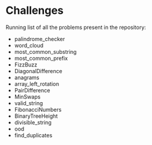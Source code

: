 # Challenges 

Running list of all the problems present in the repository: 

* palindrome_checker
* word_cloud
* most_common_substring
* most_common_prefix
* FizzBuzz  
* DiagonalDifference
* anagrams
* array_left_rotation
* PairDifference 
* MinSwaps
* valid_string  
* FibonacciNumbers
* BinaryTreeHeight
* divisible_string 
* ood
* find_duplicates 









